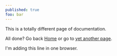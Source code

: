 ```yaml
---
published: true
foo: bar
---
```


This is a totally different page of documentation.

All done? Go back [Home](Home.md) or go to [yet another page](Yet_Another_Page.md).

I'm adding this line in one browser.
